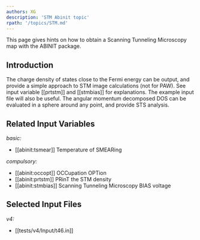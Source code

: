 ```yaml
---
authors: XG
description: 'STM Abinit topic'
rpath: '/topics/STM.md'
---
```

<!--
This file is automatically generated by mksite.py. All changes will be lost.
Change the input yaml files or the python code
-->

This page gives hints on how to obtain a Scanning Tunneling Microscopy map with the ABINIT package.

## Introduction

The charge density of states close to the Fermi energy can be output, and
provide a simple approach to STM image calculations (not for PAW). See input
variable [[prtstm]] and [[stmbias]] for explanations. The example input file
will also be useful. The angular momentum decomposed DOS can be evaluated in a
sphere around any point, and provide STS analysis.



## Related Input Variables

*basic:*

- [[abinit:tsmear]]  Temperature of SMEARing
 
*compulsory:*

- [[abinit:occopt]]  OCCupation OPTion
- [[abinit:prtstm]]  PRinT the STM density
- [[abinit:stmbias]]  Scanning Tunneling Microscopy BIAS voltage
 

## Selected Input Files

*v4:*

- [[tests/v4/Input/t46.in]]
 

